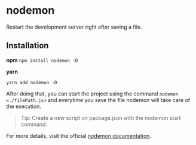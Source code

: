 # nodemon

Restart the development server right after saving a file.

## Installation 

**npm**
```npm install nodemon -D```

**yarn**

```yarn add nodemon -D```

After doing that, you can start the project using the command  `nodemon <./filePath.js>`  and everytime you save the file nodemon will take care of the execution.

> Tip: Create a new script on package.json with the nodemon start command.

For more details, visit the official [nodemon documentation](https://www.npmjs.com/package/nodemon).